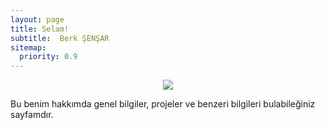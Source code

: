 ```yaml
---
layout: page
title: Selam!
subtitle:  Berk ŞENŞAR
sitemap:
  priority: 0.9
---
```


<center><img src="{{ '/assets/img/pixelart.png' | prepend: site.baseurl }}"></center>

<div id="describe-text">
	<p>Bu benim hakkımda genel bilgiler, projeler ve benzeri bilgileri bulabileğiniz sayfamdır.</p>
	
</div>
